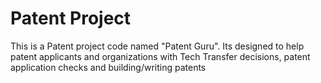 # Patent Project
This is a Patent project code named "Patent Guru". Its designed to help patent applicants and organizations with Tech Transfer decisions, patent application checks and building/writing patents